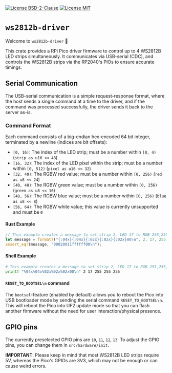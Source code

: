 [![License BSD-2-Clause](https://img.shields.io/badge/License-BSD--2--Clause-blue.svg)](https://opensource.org/licenses/BSD-2-Clause)
[![License MIT](https://img.shields.io/badge/License-MIT-blue.svg)](https://opensource.org/licenses/MIT)


# `ws2812b-driver`
Welcome to `ws2812b-driver` 🎉

This crate provides a RPi Pico driver firmware to control up to 4 WS2812B LED strips simultaneously. It communicates via
USB-serial (CDC), and controls the WS2812B strips via the RP2040's PIOs to ensure accurate timings.


## Serial Communication
The USB-serial communication is a simple request-response format, where the host sends a single command at a time to the
driver, and if the command was processed successfully, the driver sends it back to the server as-is.

### Command Format
Each command consists of a big-endian hex-encoded 64 bit integer, terminated by a newline (indices are bit offsets):
- `[0, 16)`: The index of the LED strip; must be a number within `[0, 4)` (`strip as u16 << 48`)
- `[16, 32)`: The index of the LED pixel within the strip; must be a number within `[0, 512)` (`pixel as u16 << 32`)
- `[32, 40)`: The RGBW red value; must be a number within `[0, 256)` (`red as u8 << 24`)
- `[40, 48)`: The RGBW green value; must be a number within `[0, 256)` (`green as u8 << 16`)
- `[48, 56)`: The RGBW blue value; must be a number within `[0, 256)` (`blue as u8 << 8`)
- `[56, 64)`: The RGBW white value; this value is currently unsupported and must be `0`

#### Rust Example
```rust
// This example creates a message to set strip 2, LED 17 to RGB 255,255,255
let message = format!("{:04x}{:04x}{:02x}{:02x}{:02x}00\n", 2, 17, 255, 255, 255);
assert_eq!(message, "00020011ffffff00\n");
```

#### Shell Example
```sh
# This example creates a message to set strip 2, LED 17 to RGB 255,255,255
printf "%04x%04x%02x%02x%02x00\n" 2 17 255 255 255
```

#### `RESET_TO_BOOTSEL\n` command
The `bootsel`-feature (enabled by default) allows you to reboot the Pico into USB bootloader mode by sending the serial
command `RESET_TO_BOOTSEL\n`. This will reboot the Pico into UF2 update mode so that you can flash another firmware
without the need for user interaction/physical presence.


## GPIO pins
The currently preselected GPIO pins are `10`, `11`, `12`, `13`. To adjust the GPIO pins, you can change them in
`src/hardware/init`.

**IMPORTANT**: Please keep in mind that most WS2812B LED strips require 5V, whereas the Pico's GPIOs are 3V3, which may
not be enough or can cause weird errors.
